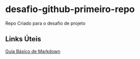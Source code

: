 # desafio-github-primeiro-repo
Repo Criado para o desafio de projeto

## Links Úteis
[Guia Básico de Markdown](https://docs.pipz.com/central-de-ajuda/learning-center/guia-basico-de-markdown#open)



